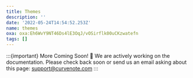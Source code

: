 ```yaml
---
title: Themes
description: ''
date: '2022-05-24T14:54:52.253Z'
name: themes
oxa: oxa:Eh6WvY9NT46Ds4lE3OqJ/vOSirflk00uCKzwatefn
tags: []
---
```


:::{important} More Coming Soon! 🚧
We are actively working on the documentation. Please check back soon or send us an email asking about this page: [support@curvenote.com](mailto:support@curvenote.com)
:::
